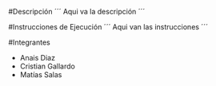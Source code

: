 #Descripción
´´´
Aqui va la descripción
´´´

#Instrucciones de Ejecución
´´´
Aqui van las instrucciones
´´´

#Integrantes

- Anais Diaz
- Cristian Gallardo
- Matías Salas